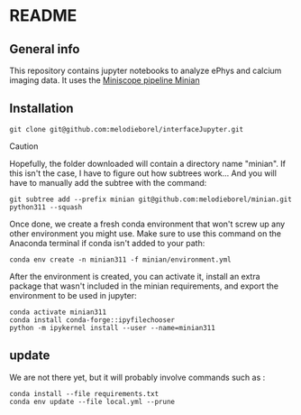 
# README

## General info
This repository contains jupyter notebooks to analyze ePhys and calcium imaging data. It uses the [Miniscope pipeline Minian](https://github.com/melodieborel/minian)


## Installation

```
git clone git@github.com:melodieborel/interfaceJupyter.git
```


> [!CAUTION]
> Hopefully, the folder downloaded will contain a directory name "minian". If this isn't the case, I have to figure out how subtrees work...
And you will have to manually add the subtree with the command:
>
> ```
> git subtree add --prefix minian git@github.com:melodieborel/minian.git python311 --squash
> ```


Once done, we create a fresh conda environment that won't screw up any other environment you might use. Make sure to use this command on the Anaconda terminal if conda isn't added to your path:

```
conda env create -n minian311 -f minian/environment.yml
```


After the environment is created, you can activate it, install an extra package that wasn't included in the minian requirements, and export the environment to be used in jupyter:

```
conda activate minian311
conda install conda-forge::ipyfilechooser
python -m ipykernel install --user --name=minian311
```



## update

We are not there yet, but it will probably involve commands such as :

```
conda install --file requirements.txt
conda env update --file local.yml --prune
```
